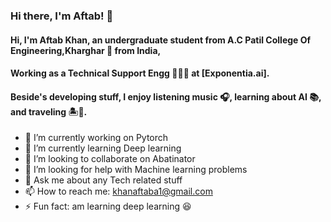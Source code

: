 ### Hi there, I'm Aftab! 👋

#### Hi, I'm Aftab Khan, an undergraduate student from A.C Patil College Of Engineering,Kharghar 🚀 from India,
#### Working as a Technical Support Engg 🙍🏽‍♂️ at [Exponentia.ai].

#### Beside's developing stuff, I enjoy listening music 🎧, learning about AI 📚, and traveling 🏝️🗻.

- 🔭 I’m currently working on Pytorch
- 🌱 I’m currently learning Deep learning
- 👯 I’m looking to collaborate on Abatinator
- 🤔 I’m looking for help with Machine learning problems
- 💬 Ask me about any Tech related stuff
- 📫 How to reach me: khanaftaba1@gmail.com
- ⚡ Fun fact: am learning deep learning 😆


